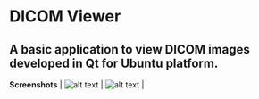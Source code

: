 # DICOM Viewer
## A basic application to view DICOM images developed in Qt for Ubuntu platform.

**Screenshots**
| ![alt text](https://github.com/codeman110/QtDICOMViewer/blob/master/misc/screenshot1.png) | ![alt text](https://github.com/codeman110/QtDICOMViewer/blob/master/misc/screenshot2.png) |
